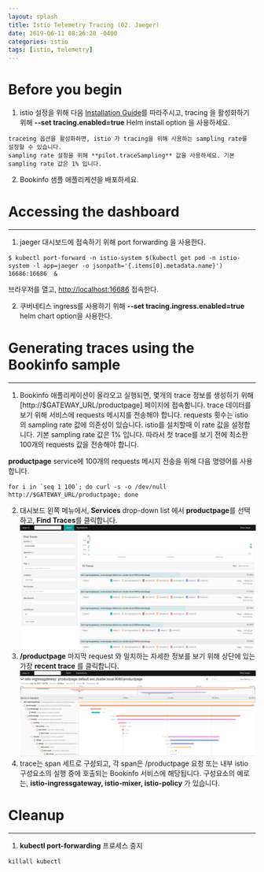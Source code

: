 ```yaml
---
layout: splash
title: Istio Telemetry Tracing (02. Jaeger)
date: 2019-06-11 08:26:28 -0400
categories: istio
tags: [istio, telemetry]
---
```


# Before you begin
1. istio 설정을 위해 다음 [Installation Guide](https://istio.io/docs/setup/kubernetes/install/helm/)를 따라주시고,
tracing 을 활성화하기 위해 **--set tracing.enabled=true** Helm install option 을 사용하세요.

```
traceing 옵션을 활성화하면, istio 가 tracing을 위해 사용하는 sampling rate를 설정할 수 있습니다.
sampling rate 설정을 위해 **pilot.traceSampling** 값을 사용하세요. 기본 sampling rate 값은 1% 입니다.
```

2. Bookinfo 샘플 애플리케션을 배포하세요.

# Accessing the dashboard
***
1. jaeger 대시보드에 접속하기 위해 port forwarding 을 사용한다.

```
$ kubectl port-forward -n istio-system $(kubectl get pod -n istio-system -l app=jaeger -o jsonpath='{.items[0].metadata.name}') 16686:16686  &
```

브라우저를 열고, [http://localhost:16686](http://localhost:16686) 접속한다.

2. 쿠버네티스 ingress를 사용하기 위해 **--set tracing.ingress.enabled=true** helm chart option을 사용한다.
# Generating traces using the Bookinfo sample
***
1. Bookinfo 애플리케이션이 올라오고 실행되면, 몇개의 trace 정보를 생성하기 위해 [http://$GATEWAY_URL/productpage] 페이지에 접속합니다.
trace 데이터를 보기 위해 서비스에 requests 메시지를 전송해야 합니다. requests 횟수는 istio 의 sampling rate 값에 의존성이 있습니다.
istio를 설치할때 이 rate 값을 설정합니다. 기본 sampling rate 값은 1% 입니다. 따라서 첫 trace를 보기 전에 최소한 100개의 requests 값을 전송해야 합니다.

**productpage** service에 100개의 requests 메시지 전송을 위해 다음 명령어를 사용합니다.
```
for i in `seq 1 100`; do curl -s -o /dev/null http://$GATEWAY_URL/productpage; done
```
2. 대시보드 왼쪽 메뉴에서, **Services** drop-down list 에서 **productpage**를 선택하고, **Find Traces**를 클릭합니다.
![istio-tracing-list](assets/images/istio/istio-tracing-list.png)
3. **/productpage** 마지막 request 와 일치하는 자세한 정보를 보기 위해 상단에 있는 가장 **recent trace** 를 클릭합니다.
![istio-tracing-details](assets/images/istio/istio-tracing-details.png)
4. trace는 span 세트로 구성되고, 각 span은 /productpage 요청 또는 내부 istio 구성요소의 실행 중에 호출되는 Bookinfo 서비스에 해당됩니다.
구성요소의 예로는, **istio-ingressgateway, istio-mixer, istio-policy** 가 있습니다.


# Cleanup
***
1. **kubectl port-forwarding** 프로세스 중지
```
killall kubectl
```
